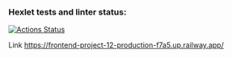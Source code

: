### Hexlet tests and linter status:
[![Actions Status](https://github.com/Hydro-Dog/frontend-project-12/workflows/hexlet-check/badge.svg)](https://github.com/Hydro-Dog/frontend-project-12/actions)

Link https://frontend-project-12-production-f7a5.up.railway.app/